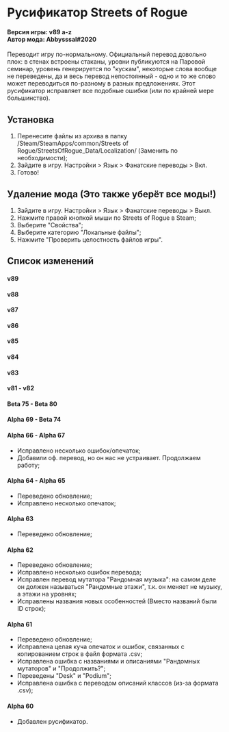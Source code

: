 # Русификатор Streets of Rogue
#### Версия игры: v89 a-z<br/>Автор мода: Abbysssal#2020 ####
Переводит игру по-нормальному. Официальный перевод довольно плох: в стенах встроены стаканы, уровни публикуются на Паровой семинар, уровень генерируется по "кускам", некоторые слова вообще не переведены, да и весь перевод непостоянный - одно и то же слово может переводиться по-разному в разных предложениях. Этот русификатор исправляет все подобные ошибки (или по крайней мере большинство).

## Установка ##
1.  Перенесите файлы из архива в папку /Steam/SteamApps/common/Streets of Rogue/StreetsOfRogue_Data/Localization/ (Заменить по необходимости);
2.  Зайдите в игру. Настройки > Язык > Фанатские переводы > Вкл.
3.  Готово!

## Удаление мода (Это также уберёт все моды!) ##
1.  Зайдите в игру. Настройки > Язык > Фанатские переводы > Выкл.
2.  Нажмите правой кнопкой мыши по Streets of Rogue в Steam;
3.  Выберите "Свойства";
4.  Выберите категорию "Локальные файлы";
5.  Нажмите "Проверить целостность файлов игры".

## Список изменений ##

#### v89 ####
#### v88 ####
#### v87 ####
#### v86 ####
#### v85 ####
#### v84 ####
#### v83 ####
#### v81 - v82 ####
#### Beta 75 - Beta 80 ####
#### Alpha 69 - Beta 74 ####
#### Alpha 66 - Alpha 67 ####
* Исправлено несколько ошибок/опечаток;
* Добавили оф. перевод, но он нас не устраивает. Продолжаем работу;
#### Alpha 64 - Alpha 65 ####
* Переведено обновление;
* Исправлено несколько опечаток;
#### Alpha 63 ####
* Переведено обновление;
#### Alpha 62 ####
* Переведено обновление;
* Исправлено несколько ошибок перевода;
* Исправлен перевод мутатора "Рандомная музыка": на самом деле он должен называться "Рандомные этажи", т.к. он меняет не музыку, а этажи на уровнях;
* Исправлены названия новых особенностей (Вместо названий были ID строк);
#### Alpha 61 ####
* Переведено обновление;
* Исправлена целая куча опечаток и ошибок, связанных с копированием строк в файл формата .csv;
* Исправлена ошибка с названиями и описаниями "Рандомных мутаторов" и "Продолжить?";
* Переведены "Desk" и "Podium";
* Исправлена ошибка с переводом описаний классов (из-за формата .csv);
#### Alpha 60 ####
* Добавлен русификатор.
